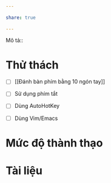 ---  
share: true  
---  
Mô tả::  
# Thử thách  
- [ ] [[Đánh bàn phím bằng 10 ngón tay]]  
- [ ] Sử dụng phím tắt  
- [ ] Dùng AutoHotKey  
- [ ] Dùng Vim/Emacs  
# Mức độ thành thạo  
# Tài liệu  
